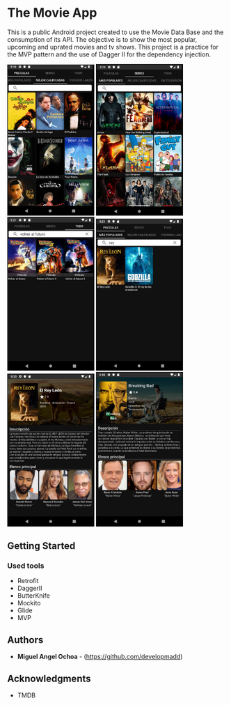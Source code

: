 # The Movie App

This is a public Android project created to use the Movie Data Base and the consumption of its API. The objective is to show the most popular, upcoming and uprated movies and tv shows. 
This project is a practice for the MVP pattern and the use of Dagger II for the dependency injection.  

<img src="app/src/main/res/drawable/tmdb2.png" alt="drawing" width="200"/> <img src="app/src/main/res/drawable/tmdb3.png" alt="drawing" width="200"/> <img src="app/src/main/res/drawable/tmdb4.png" alt="drawing" width="200"/> <img src="app/src/main/res/drawable/tmdb5.png" alt="drawing" width="200"/> <img src="app/src/main/res/drawable/tmdb6.png" alt="drawing" width="200"/>  <img src="app/src/main/res/drawable/tmdb7.png" alt="drawing" width="200"/>

## Getting Started

### Used tools

* Retrofit
* DaggerII
* ButterKnife
* Mockito
* Glide
* MVP

## Authors

* **Miguel Angel Ochoa** - (https://github.com/developmadd)



## Acknowledgments

* TMDB

